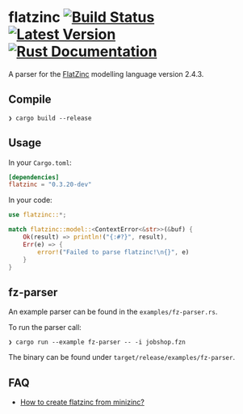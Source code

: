# flatzinc [![Build Status](https://github.com/potassco/flatzinc/workflows/CI%20test/badge.svg)](https://github.com/potassco/flatzinc) [![Latest Version](https://img.shields.io/crates/v/flatzinc.svg)](https://crates.io/crates/flatzinc) [![Rust Documentation](https://img.shields.io/badge/api-rustdoc-blue.svg)](https://docs.rs/flatzinc)

A parser for the [FlatZinc](https://www.minizinc.org/doc-2.4.3/en/fzn-spec.html#specification-of-flatzinc) modelling language version 2.4.3.

## Compile

```text
❯ cargo build --release
```

## Usage

In your `Cargo.toml`:

```toml
[dependencies]
flatzinc = "0.3.20-dev"
```

In your code:

```rust
use flatzinc::*;

match flatzinc::model::<ContextError<&str>>(&buf) {
    Ok(result) => println!("{:#?}", result),
    Err(e) => {
        error!("Failed to parse flatzinc!\n{}", e)
    }
}
```

## fz-parser

An example parser can be found in the `examples/fz-parser.rs`.

To run the parser call:

```text
❯ cargo run --example fz-parser -- -i jobshop.fzn
```

The binary can be found under `target/release/examples/fz-parser`.

## FAQ

- [How to create flatzinc from minizinc?](https://github.com/MiniZinc/libminizinc/issues/342)
